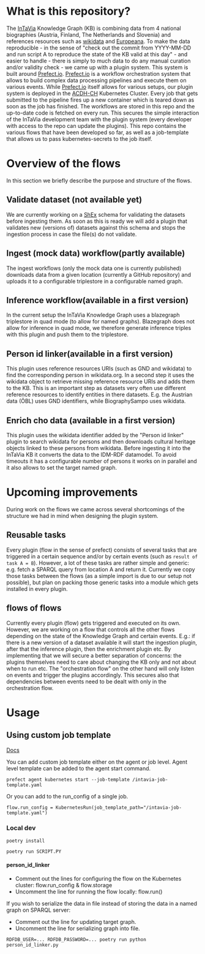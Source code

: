 # What is this repository?
The [InTaVia](https://intavia.eu) Knowledge Graph (KB) is combining data from 4 national biographies (Austria, Finland, The Netherlands and Slovenia) and references resources such as [wikidata](https://wikidata.org) and [Europeana](https://euopeana.eu). To make the data reproducible  - in the sense of "check out the commit from YYYY-MM-DD and run script A to reproduce the state of the KB valid at this day" - and easier to handle - there is simply to much data to do any manual curation and/or validity check - we came up with a plugin system.
This system is built around [Prefect.io](https://prefect.io). [Prefect.io](https://prefect.io) is a workflow orchestration system that allows to build complex data processing pipelines and execute them on various events.
While [Prefect.io](https://prefect.io) itself allows for various setups, our plugin system is deployed in the [ACDH-CH](https://acdh.oeaw.ac.at) Kubernetes Cluster. Every job that gets submitted to the pipeline fires up a new container which is teared down as soon as the job has finished. The workflows are stored in this repo and the up-to-date code is fetched on every run. This secures the simple interaction of the InTaVia development team with the plugin system (every developer with access to the repo can update the plugins).
This repo contains the various flows that have been developed so far, as well as a job-template that allows us to pass kubernetes-secrets to the job itself.

# Overview of the flows
In this section we briefly describe the purpose and structure of the flows.

## Validate dataset (not available yet)
We are currently working on a [ShEx](https://shex.io) schema for validating the datasets before ingesting them. As soon as this is ready we will add a plugin that validates new (versions of) datasets against this schema and stops the ingestion process in case the file(s) do not validate.

## Ingest (mock data) workflow(partly available)
The ingest workflows (only the mock data one is currently published) downloads data from a given location (currently a GitHub repository) and uploads it to a configurable triplestore in a configurable named graph.

## Inference workflow(available in a first version)
In the current setup the InTaVia Knowledge Graph uses a blazegraph triplestore in quad mode (to allow for named graphs). Blazegraph does not allow for inference in quad mode, we therefore generate inference triples with this plugin and push them to the triplestore.

## Person id linker(available in a first version)
This plugin uses reference resources URIs (such as GND and wikidata) to find the corresponding person in wikidata.org. In a second step it uses the wikidata object to retrieve missing reference resource URIs and adds them to the KB. This is an important step as datasets very often use different reference resources to identify entities in there datasets. E.g. the Austrian data (ÖBL) uses GND identifiers, while BiographySampo uses wikidata.

## Enrich cho data (available in a first version)
This plugin uses the wikidata identifier added by the "Person id linker" plugin to search wikidata for persons and then downloads cultural heritage objects linked to these persons from wikidata. Before ingesting it into the InTaVia KB it converts the data to the IDM-RDF datamodel. To avoid timeouts it has a configurable number of persons it works on in parallel and it also allows to set the target named graph.

# Upcoming improvements
During work on the flows we came across several shortcomings of the structure we had in mind when designing the plugin system.

## Reusable tasks
Every plugin (flow in the sense of prefect) consists of several tasks that are triggered in a certain sequence and/or by certain events (such as `result of task A = B`). However, a lot of these tasks are rather simple and generic: e.g. fetch a SPARQL query from location A and return it. Currently we copy those tasks between the flows (as a simple import is due to our setup not possible), but plan on packing those generic tasks into a module which gets installed in every plugin.

## flows of flows
Currently every plugin (flow) gets triggered and executed on its own. However, we are working on a flow that controls all the other flows depending on the state of the Knowledge Graph and certain events. E.g.: if there is a new version of a dataset available it will start the ingestion plugin, after that the inference plugin, then the enrichment plugin etc. By implementing that we will secure a better separation of concerns: the plugins themselves need to care about changing the KB only and not about when to run etc. The "orchestration flow" on the other hand will only listen on events and trigger the plugins accordingly. This secures also that dependencies between events need to be dealt with only in the orchestration flow.


# Usage
## Using custom job template

[Docs](https://docs.prefect.io/orchestration/agents/kubernetes.html#custom-job-template)

You can add custom job template either on the agent or job level. Agent level template can be added to the agent start command.

```
prefect agent kubernetes start --job-template /intavia-job-template.yaml
```

Or you can add to the run_config of a single job. 

```
flow.run_config = KubernetesRun(job_template_path="/intavia-job-template.yaml")
```

### Local dev

`poetry install`

`poetry run SCRIPT.PY`

#### person_id_linker

* Comment out the lines for configuring the flow on the Kubernetes cluster: flow.run_config & flow.storage
* Uncomment the line for running the flow locally: flow.run()

If you wish to serialize the data in file instead of storing the data in a named graph on SPARQL server:
* Comment out the line for updating target graph.
* Uncomment the line for serializing graph into file.

`RDFDB_USER=... RDFDB_PASSWORD=... poetry run python person_id_linker.py`
